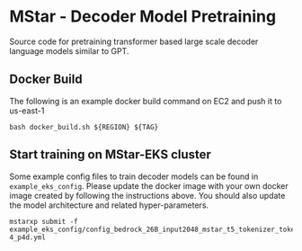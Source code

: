 # MStar - Decoder Model Pretraining

Source code for pretraining transformer based large scale decoder language models similar to GPT.

## Docker Build
The following is an example docker build command on EC2 and push it to us-east-1
```
bash docker_build.sh ${REGION} ${TAG}
```

## Start training on MStar-EKS cluster
Some example config files to train decoder models can be found in `example_eks_config`. Please update the docker image with your own docker image created by following the instructions above. You should also update the model architecture and related hyper-parameters.

```
mstarxp submit -f example_eks_config/config_bedrock_26B_input2048_mstar_t5_tokenizer_tokens215B_batch1.32M_lr2e-4_p4d.yml
```
